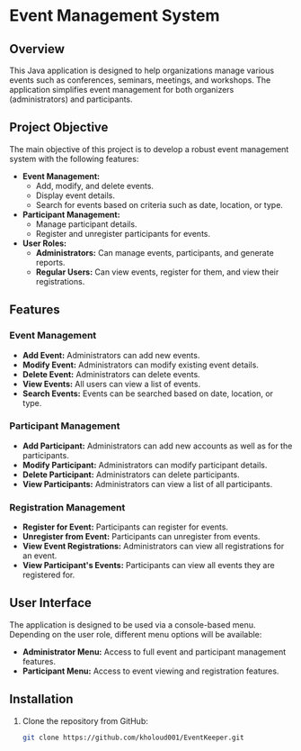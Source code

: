 # Event Management System

## Overview

This Java application is designed to help organizations manage various events such as conferences, seminars, meetings, and workshops. The application simplifies event management for both organizers (administrators) and participants.

## Project Objective

The main objective of this project is to develop a robust event management system with the following features:

- **Event Management:**
  - Add, modify, and delete events.
  - Display event details.
  - Search for events based on criteria such as date, location, or type.
- **Participant Management:**
  - Manage participant details.
  - Register and unregister participants for events.
- **User Roles:**
  - **Administrators:** Can manage events, participants, and generate reports.
  - **Regular Users:** Can view events, register for them, and view their registrations.

## Features

### Event Management

- **Add Event:** Administrators can add new events.
- **Modify Event:** Administrators can modify existing event details.
- **Delete Event:** Administrators can delete events.
- **View Events:** All users can view a list of events.
- **Search Events:** Events can be searched based on date, location, or type.

### Participant Management

- **Add Participant:** Administrators can add new accounts as well as for the participants.
- **Modify Participant:** Administrators can modify participant details.
- **Delete Participant:** Administrators can delete participants.
- **View Participants:** Administrators can view a list of all participants.

### Registration Management

- **Register for Event:** Participants can register for events.
- **Unregister from Event:** Participants can unregister from events.
- **View Event Registrations:** Administrators can view all registrations for an event.
- **View Participant's Events:** Participants can view all events they are registered for.

## User Interface

The application is designed to be used via a console-based menu. Depending on the user role, different menu options will be available:

- **Administrator Menu:** Access to full event and participant management features.
- **Participant Menu:** Access to event viewing and registration features.

## Installation

1. Clone the repository from GitHub:
   ```bash
   git clone https://github.com/kholoud001/EventKeeper.git
